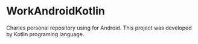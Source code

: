 # WorkAndroidKotlin
Charles personal repository using for Android. This project was developed by Kotlin programing language.
